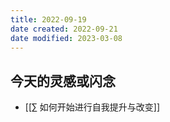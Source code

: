```yaml
---
title: 2022-09-19
date created: 2022-09-21
date modified: 2023-03-08
---
```


## 今天的灵感或闪念

- [[∑ 如何开始进行自我提升与改变]]
